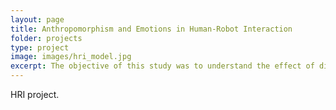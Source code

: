```yaml
---
layout: page
title: Anthropomorphism and Emotions in Human-Robot Interaction
folder: projects
type: project
image: images/hri_model.jpg
excerpt: The objective of this study was to understand the effect of different service robot interface features on elderly perceptions and emotional responses in a simulated medicine delivery task. In general, results indicated that adding anthropomorphic and interactive features to service robots promoted positive emotional responses (increased excitement, Galvanic Skin Response, and happiness, Heart Rate) in elderly users. Results from this study could be used as a basis for developing affective robot interface design guidelines to promote user emotional experiences.
---
```


HRI project.